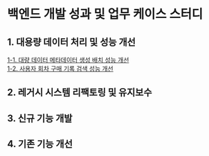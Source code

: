 # 백엔드 개발 성과 및 업무 케이스 스터디

## 1. 대용량 데이터 처리 및 성능 개선
[1-1. 대량 데이터 메타데이터 생성 배치 성능 개선](https://github.com/PARKNAMSU/project-detail/blob/main/1/README_1.md) <br>
[1-2. 사용자 회차 구매 기록 검색 성능 개선]()
## 2. 레거시 시스템 리팩토링 및 유지보수

## 3. 신규 기능 개발

## 4. 기존 기능 개선
